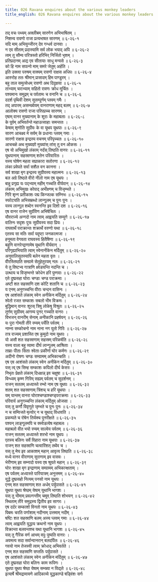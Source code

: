 ```yaml
---
title: 026 Ravana enquires about the various monkey leaders
title_english: 026 Ravana enquires about the various monkey leaders

---
```

तद् वचः पथ्यम् अक्लीबम् सारणेन अभिभाषितम् ।  
निशम्य रावणो राजा प्रत्यभाषत सारणम् ॥ ६-२६-१  
यदि माम् अभियुन्जीरन् देव गन्धर्व दानवाः ।  
न एव सीताम् प्रदास्यामि सर्व लोक भयाद् अपि ॥ ६-२६-२  
त्वम् तु सौम्य परित्रस्तो हरिभिर् निर्जितो भृशम् ।  
प्रतिप्रदानम् अद्य एव सीतायाः साधु मन्यसे ॥ ६-२६-३  
को हि नाम सपत्नो माम् समरे जेतुम् अर्हति ।  
इति उक्त्वा परुषम् वाक्यम् रावणो राक्षस अधिपः ॥ ६-२६-४  
आरुरोह ततः श्रीमान् प्रासादम् हिम पाण्डुरम् ।  
बहु ताल समुत्सेधम् रावणो अथ दिदृक्षया ॥ ६-२६-५  
ताभ्याम् चराभ्याम् सहितो रावणः क्रोध मूर्चितः ।  
पश्यमानः समुद्रम् च पर्वतामः च वनानि च ॥ ६-२६-६  
ददर्श पृथिवी देशम् सुसम्पूर्णम् प्लवम् गमैः ।  
तद् अपारम् असम्ख्येयम् वानराणाम् महद् बलम् ॥ ६-२६-७  
आलोक्य रावणो राजा परिपप्रच्च सारणम् ।  
एषाम् वानर मुख्यानाम् के शूराः के महाबलाः ॥ ६-२६-८  
के पूर्वम् अभिवर्तन्ते महाउत्साहाः समन्ततः ।  
केषाम् शृणोति सुग्रीवः के वा यूथप यूथपाः ॥ ६-२६-९  
सारण आचक्ष्व मे सर्वम् के प्रधानाः प्लवम् गमाः ।  
सारणो राक्षस इन्द्रस्य वचनम् परिपृच्चतः ॥ ६-२६-१०  
आचचक्षे अथ मुख्यज्ञो मुख्यांस् तांस् तु वन ओकसः ।  
एष यो अभिमुखो लंकाम् नर्दंस् तिष्ठति वानरः ॥ ६-२६-११  
यूथपानाम् सहस्राणाम् शतेन परिवारितः ।  
यस्य घोषेण महता सप्राकारा सतोरणा ॥ ६-२६-१२  
लंका प्रवेपते सर्वा सशैल वन कानना ।  
सर्व शाखा मृग इन्द्रस्य सुग्रीवस्य महात्मनः ॥ ६-२६-१३  
बल अग्रे तिष्ठते वीरो नीलो नाम एष यूथपः ।  
बाहू प्रगृह्य यः पद्भ्याम् महीम् गच्चति वीर्यवान् ॥ ६-२६-१४  
लंकाम् अभिमुखः कोपाद् अभीक्ष्णम् च विजृम्भते ।  
गिरि शृन्ग प्रतीकाशः पद्म किन्जल्क सम्निभः ॥ ६-२६-१५  
स्फोटयति अभिसम्रब्धो लान्गूलम् च पुनः पुनः ।  
यस्य लान्गूल शब्देन स्वनन्ति इव दिशो दश ॥ ६-२६-१६  
एष वानर राजेन सुर्ग्रीवेण अभिषेचितः ।  
यौवराज्ये अन्गदो नाम त्वाम् आह्वयति सम्युगे ॥ ६-२६-१७  
वालिनः सदृशः पुत्रः सुग्रीवस्य सदा प्रियः ।  
राघवार्थे पराक्रान्तः शक्रार्थे वरुणो यथा ॥ ६-२६-१८  
एतस्य सा मतिः सर्वा यद्दृष्टा जनकात्मजा ।  
हनूमता वेगवता राघवस्य हितैषिणा ॥ ६-२६-१९  
बहूनि वानरेन्द्राणामेष यूथानि वीर्यवान् ।  
परिगृह्याभियाति त्वाम् स्वेनानीकेन मर्दितुम् ॥ ६-२६-२०  
अनुवालिसुतस्यापि बलेन महता वृतः ।  
वीरस्तिष्ठति सम्ग्रामे सेतुहेतुरयम् नलः ॥ ६-२६-२१  
ये तु विष्टभ्य गात्राणि क्ष्वेडयन्ति नदन्ति च ।  
उत्थाय च विजृम्भन्ते क्रोधेन हरि पुम्गवाः ॥ ६-२६-२२  
एते दुष्प्रसहा घोराः चण्डाः चण्ड पराक्रमाः ।  
अष्टौ शत सहस्राणि दश कोटि शतानि च ॥ ६-२६-२३  
य एनम् अनुगच्चन्ति वीराः चन्दन वासिनः ।  
एष आशंसते लंकाम् स्वेन अनीकेन मर्दितुम् ॥ ६-२६-२४  
श्वेतो रजत सम्काशः सबलो भीम विक्रमः ।  
बुद्धिमान् वानरः शूरस् त्रिषु लोकेषु विश्रुतः ॥ ६-२६-२५  
तूर्णम् सुग्रीवम् आगम्य पुनर् गच्चति वानरः ।  
विभजन् वानरीम् सेनाम् अनीकानि प्रहर्षयन् ॥ ६-२६-२६  
यः पुरा गोमती तीरे रम्यम् पर्येति पर्वतम् ।  
नाम्ना सम्कोचनो नाम नाना नग युतो गिरिः ॥ ६-२६-२७  
तत्र राज्यम् प्रशास्ति एष कुमुदो नाम यूथपः ।  
यो असौ शत सहस्राणाम् सहस्रम् परिकर्षति ॥ ६-२६-२८  
यस्य वाला बहु व्यामा दीर्घ लान्गूलम् आश्रिताः ।  
ताम्राः पीताः सिताः श्वेताः प्रकीर्णा घोर कर्मणः ॥ ६-२६-२९  
अदीनो रोषणः चण्डः सम्ग्रामम् अभिकान्क्षति ।  
एष एव आशंसते लंकाम् स्वेन अनीकेन मर्दितुम् ॥ ६-२६-३०  
यस् त्व् एष सिम्ह सम्काशः कपिलो दीर्घ केसरः ।  
निभृतः प्रेक्षते लंकाम् दिधक्षन्न् इव चक्षुषा ॥ ६-२६-३१  
विन्ध्यम् कृष्ण गिरिम् सह्यम् पर्वतम् च सुदर्शनम् ।  
राजन् सततम् अध्यास्ते रम्भो नाम एष यूथपः ॥ ६-२६-३२  
शतम् शत सहस्राणाम् त्रिंशच् च हरि यूथपाः ।  
यम् यान्तम् वानरा घोराश्चण्डाश्चण्ड्पराक्रमाः ॥ ६-२६-३३  
परिवार्य अनुगच्चन्ति लंकाम् मर्दितुम् ओजसा ।  
यस् तु कर्णौ विवृणुते जृम्भते च पुनः पुनः ॥ ६-२६-३४  
न च सम्विजते मृत्योर् न च यूथाद् विधावति ।  
प्रकम्पते च रोषेन तिर्यक्च पुनरीक्षते ॥ ६-२६-३५  
पश्यन् लाङ्गूलमपि च क्स्वेडत्येष महाबलः ।  
महाबलो वीत भयो रम्यम् साल्वेय पर्वतम् ॥ ६-२६-३६  
राजन् सततम् अध्यास्ते शरभो नाम यूथपः ।  
एतस्य बलिनः सर्वे विहारा नाम यूथपाः ॥ ६-२६-३७  
राजन् शत सहस्राणि चत्वारिंशत् तथैव च ।  
यस् तु मेघ इव आकाशम् महान् आवृत्य तिष्ठति ॥ ६-२६-३८  
मध्ये वानर वीराणाम् सुराणाम् इव वासवः ।  
भेरीणाम् इव सम्नादो यस्य एष श्रूयते महान् ॥ ६-२६-३९  
घोरः शाखा मृग इन्द्राणाम् सम्ग्रामम् अभिकान्क्षताम् ।  
एष पर्वतम् अध्यास्ते पारियात्रम् अनुत्तमम् ॥ ६-२६-४०  
युद्धे दुष्प्रसहो नित्यम् पनसो नाम यूथपः ।  
एनम् शत सहस्राणाम् शत अर्धम् पर्युपासते ॥ ६-२६-४१  
यूथपा यूथप श्रेष्ठम् येषाम् यूथानि भागशः ।  
यस् तु भीमाम् प्रवल्गन्तीम् चमूम् तिष्ठति शोभयन् ॥ ६-२६-४२  
स्थिताम् तीरे समुद्रस्य द्वितीय इव सागरः ।  
एष दर्दर सम्काशो विनतो नाम यूथपः ॥ ६-२६-४३  
पिबमः चरति पर्णाशाम् नदीनाम् उत्तमाम् नदीम् ।  
षष्टिः शत सहस्राणि बलम् अस्य प्लवम् गमाः ॥ ६-२६-४४  
त्वाम् आह्वयति युद्धाय क्रथनो नाम यूथपः ।  
विक्रान्ता बलवन्तश्च यथा यूथानि भागशः ॥ ६-२६-४५  
यस् तु गैरिक वर्ण आभम् वपुः पुष्यति वानरः ।  
अवमत्य सदा सर्वान्वानरान् बलदर्पितः ॥ ६-२६-४६  
गवयो नाम तेजस्वी त्वाम् क्रोधाद् अभिवर्तते ।  
एनम् शत सहस्राणि सप्ततिः पर्युपासते ।  
एष आशंसते लंकाम् स्वेन अनीकेन मर्दितुम् ॥ ६-२६-४७  
एते दुष्प्रसहा घोरा बलिनः काम रूपिणः ।  
यूथपा यूथप श्रेष्ठा येषाम् सम्ख्या न विद्यते ॥ ६-२६-४८  
इत्यार्षे श्रीमद्रामायणे आदिकाव्ये युद्धकाण्डे षड्विंशः सर्गः